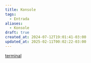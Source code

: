 ```yaml
---
title: Konsole
tags:
  - Entrada
aliases:
  - Konsole
draft: true
created_at: 2024-07-12T19:01:41-03:00
updated_at: 2025-02-11T00:02:22-03:00
---
```


[terminal](content/atomos/2024/07/26/Emulador_de_terminal.md)